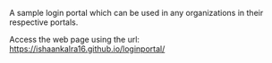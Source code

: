 A sample login portal which can be used in any organizations in their respective portals. 

Access the web page using the url: https://ishaankalra16.github.io/loginportal/
